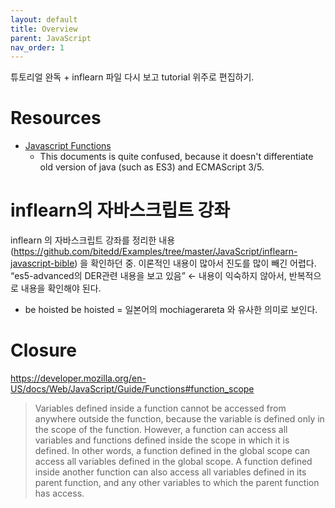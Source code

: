 ```yaml
---
layout: default
title: Overview
parent: JavaScript
nav_order: 1
---
```


튜토리얼 완독 + inflearn 파일 다시 보고 tutorial 위주로 편집하기.


# Resources
* [Javascript Functions](https://developer.mozilla.org/en-US/docs/Web/JavaScript/Guide/Functions)
  + This documents is quite confused, because it doesn't differentiate old version of java (such as ES3)  and ECMAScript 3/5.

# inflearn의 자바스크립트 강좌
inflearn 의 자바스크립트 강좌를 정리한 내용 (https://github.com/bitedd/Examples/tree/master/JavaScript/inflearn-javascript-bible) 을 확인하던 중.
이론적인 내용이 많아서 진도를 많이 빼긴 어렵다.
“es5-advanced의 DER관련 내용을 보고 있음”  ← 내용이 익숙하지 않아서, 반복적으로 내용을 확인해야 된다.



* be hoisted
be hoisted = 일본어의 mochiagerareta 와 유사한 의미로 보인다.


# Closure


https://developer.mozilla.org/en-US/docs/Web/JavaScript/Guide/Functions#function_scope

> Variables defined inside a function cannot be accessed from anywhere outside the function, because the variable is defined only in the scope of the function. However, a function can access all variables and functions defined inside the scope in which it is defined.
> In other words, a function defined in the global scope can access all variables defined in the global scope. A function defined inside another function can also access all variables defined in its parent function, and any other variables to which the parent function has access.


